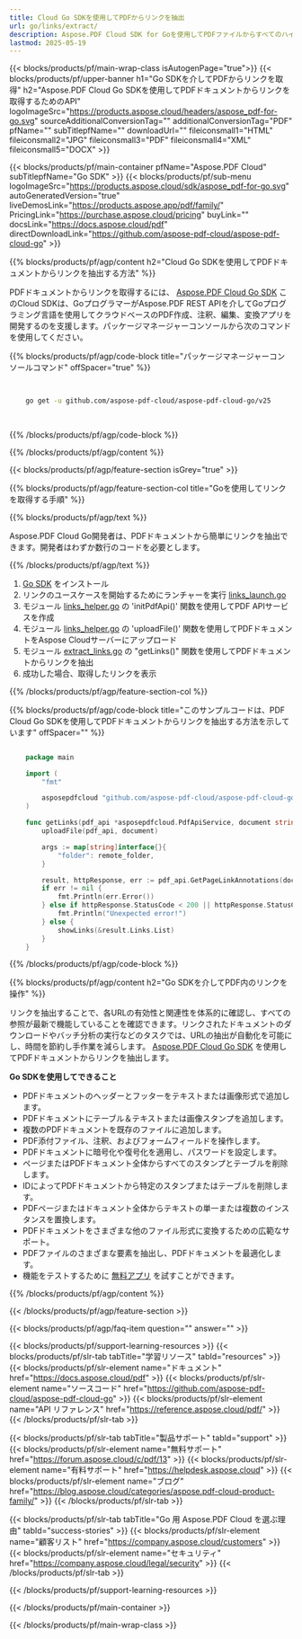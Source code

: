 ```yaml
---
title: Cloud Go SDKを使用してPDFからリンクを抽出
url: go/links/extract/
description: Aspose.PDF Cloud SDK for Goを使用してPDFファイルからすべてのハイパーリンクを抽出します。
lastmod: 2025-05-19
---
```


{{< blocks/products/pf/main-wrap-class isAutogenPage="true">}}
{{< blocks/products/pf/upper-banner h1="Go SDKを介してPDFからリンクを取得" h2="Aspose.PDF Cloud Go SDKを使用してPDFドキュメントからリンクを取得するためのAPI" logoImageSrc="https://products.aspose.cloud/headers/aspose_pdf-for-go.svg" sourceAdditionalConversionTag="" additionalConversionTag="PDF" pfName="" subTitlepfName="" downloadUrl="" fileiconsmall1="HTML" fileiconsmall2="JPG" fileiconsmall3="PDF" fileiconsmall4="XML" fileiconsmall5="DOCX" >}}

{{< blocks/products/pf/main-container pfName="Aspose.PDF Cloud" subTitlepfName="Go SDK" >}}
{{< blocks/products/pf/sub-menu logoImageSrc="https://products.aspose.cloud/sdk/aspose_pdf-for-go.svg"
autoGeneratedVersion="true"
liveDemosLink="https://products.aspose.app/pdf/family/" PricingLink="https://purchase.aspose.cloud/pricing" buyLink="" docsLink="https://docs.aspose.cloud/pdf"  directDownloadLink="https://github.com/aspose-pdf-cloud/aspose-pdf-cloud-go" >}}

{{% blocks/products/pf/agp/content h2="Cloud Go SDKを使用してPDFドキュメントからリンクを抽出する方法" %}}

PDFドキュメントからリンクを取得するには、
[Aspose.PDF Cloud Go SDK](https://products.aspose.cloud/pdf/go/)
このCloud SDKは、GoプログラマーがAspose.PDF REST APIを介してGoプログラミング言語を使用してクラウドベースのPDF作成、注釈、編集、変換アプリを開発するのを支援します。パッケージマネージャーコンソールから次のコマンドを使用してください。

{{% blocks/products/pf/agp/code-block title="パッケージマネージャーコンソールコマンド" offSpacer="true" %}}

```bash

     
    go get -u github.com/aspose-pdf-cloud/aspose-pdf-cloud-go/v25
     
     
```

{{% /blocks/products/pf/agp/code-block %}}

{{% /blocks/products/pf/agp/content %}}

{{< blocks/products/pf/agp/feature-section isGrey="true" >}}

{{% blocks/products/pf/agp/feature-section-col title="Goを使用してリンクを取得する手順" %}}

{{% blocks/products/pf/agp/text %}}

Aspose.PDF Cloud Go開発者は、PDFドキュメントから簡単にリンクを抽出できます。開発者はわずか数行のコードを必要とします。

{{% /blocks/products/pf/agp/text %}}

1. [Go SDK](https://github.com/aspose-pdf-cloud/aspose-pdf-cloud-go) をインストール
1. リンクのユースケースを開始するためにランチャーを実行 [links_launch.go](https://github.com/aspose-pdf-cloud/aspose-pdf-cloud-go/blob/master/uses_cases/links/links_launch.go)
1. モジュール [links_helper.go](https://github.com/aspose-pdf-cloud/aspose-pdf-cloud-go/blob/master/uses_cases/links/links_helper.go) の 'initPdfApi()' 関数を使用してPDF APIサービスを作成
1. モジュール [links_helper.go](https://github.com/aspose-pdf-cloud/aspose-pdf-cloud-go/blob/master/uses_cases/links/links_helper.go) の 'uploadFile()' 関数を使用してPDFドキュメントをAspose Cloudサーバーにアップロード
1. モジュール [extract_links.go](https://github.com/aspose-pdf-cloud/aspose-pdf-cloud-go/blob/master/uses_cases/links/extract_links.go) の "getLinks()" 関数を使用してPDFドキュメントからリンクを抽出
1. 成功した場合、取得したリンクを表示

{{% /blocks/products/pf/agp/feature-section-col %}}

{{% blocks/products/pf/agp/code-block title="このサンプルコードは、PDF Cloud Go SDKを使用してPDFドキュメントからリンクを抽出する方法を示しています" offSpacer="" %}}

```go

    package main

    import (
        "fmt"

        asposepdfcloud "github.com/aspose-pdf-cloud/aspose-pdf-cloud-go/v25"
    )

    func getLinks(pdf_api *asposepdfcloud.PdfApiService, document string, page_num int32, remote_folder string) {
        uploadFile(pdf_api, document)

        args := map[string]interface{}{
            "folder": remote_folder,
        }

        result, httpResponse, err := pdf_api.GetPageLinkAnnotations(document, page_num, args)
        if err != nil {
            fmt.Println(err.Error())
        } else if httpResponse.StatusCode < 200 || httpResponse.StatusCode > 299 {
            fmt.Println("Unexpected error!")
        } else {
            showLinks(&result.Links.List)
        }
    }
```

{{% /blocks/products/pf/agp/code-block %}}

{{% blocks/products/pf/agp/content h2="Go SDKを介してPDF内のリンクを操作" %}}

リンクを抽出することで、各URLの有効性と関連性を体系的に確認し、すべての参照が最新で機能していることを確認できます。リンクされたドキュメントのダウンロードやバッチ分析の実行などのタスクでは、URLの抽出が自動化を可能にし、時間を節約し手作業を減らします。
[Aspose.PDF Cloud Go SDK](https://products.aspose.cloud/pdf/go/) を使用してPDFドキュメントからリンクを抽出します。

**Go SDKを使用してできること**

+ PDFドキュメントのヘッダーとフッターをテキストまたは画像形式で追加します。
+ PDFドキュメントにテーブル＆テキストまたは画像スタンプを追加します。
+ 複数のPDFドキュメントを既存のファイルに追加します。
+ PDF添付ファイル、注釈、およびフォームフィールドを操作します。
+ PDFドキュメントに暗号化や復号化を適用し、パスワードを設定します。
+ ページまたはPDFドキュメント全体からすべてのスタンプとテーブルを削除します。
+ IDによってPDFドキュメントから特定のスタンプまたはテーブルを削除します。
+ PDFページまたはドキュメント全体からテキストの単一または複数のインスタンスを置換します。
+ PDFドキュメントをさまざまな他のファイル形式に変換するための広範なサポート。
+ PDFファイルのさまざまな要素を抽出し、PDFドキュメントを最適化します。
+ 機能をテストするために [無料アプリ](https://products.aspose.app/pdf/) を試すことができます。

{{% /blocks/products/pf/agp/content %}}

{{< /blocks/products/pf/agp/feature-section >}}

{{< blocks/products/pf/agp/faq-item question="" answer="" >}}

{{< blocks/products/pf/support-learning-resources >}}
{{< blocks/products/pf/slr-tab tabTitle="学習リソース" tabId="resources" >}}
{{< blocks/products/pf/slr-element name="ドキュメント" href="https://docs.aspose.cloud/pdf" >}}
{{< blocks/products/pf/slr-element name="ソースコード" href="https://github.com/aspose-pdf-cloud/aspose-pdf-cloud-go" >}}
{{< blocks/products/pf/slr-element name="API リファレンス" href="https://reference.aspose.cloud/pdf/" >}}
{{< /blocks/products/pf/slr-tab >}}

{{< blocks/products/pf/slr-tab tabTitle="製品サポート" tabId="support" >}}
{{< blocks/products/pf/slr-element name="無料サポート" href="https://forum.aspose.cloud/c/pdf/13" >}}
{{< blocks/products/pf/slr-element name="有料サポート" href="https://helpdesk.aspose.cloud" >}}
{{< blocks/products/pf/slr-element name="ブログ" href="https://blog.aspose.cloud/categories/aspose.pdf-cloud-product-family/" >}}
{{< /blocks/products/pf/slr-tab >}}

{{< blocks/products/pf/slr-tab tabTitle="Go 用 Aspose.PDF Cloud を選ぶ理由" tabId="success-stories" >}}
{{< blocks/products/pf/slr-element name="顧客リスト" href="https://company.aspose.cloud/customers" >}}
{{< blocks/products/pf/slr-element name="セキュリティ" href="https://company.aspose.cloud/legal/security" >}}
{{< /blocks/products/pf/slr-tab >}}

{{< /blocks/products/pf/support-learning-resources >}}

{{< /blocks/products/pf/main-container >}}

{{< /blocks/products/pf/main-wrap-class >}}



